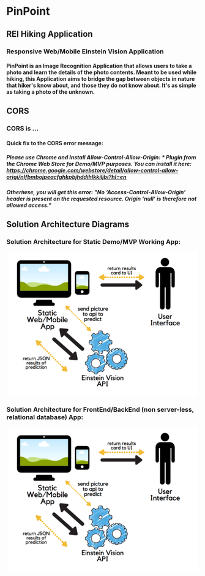 # PinPoint

## REI Hiking Application

### Responsive Web/Mobile Einstein Vision Application

#### PinPoint is an Image Recognition Application that allows users to take a photo and learn the details of the photo contents. Meant to be used while hiking, this Application aims to bridge the gap between objects in nature that hiker's know about, and those they do not know about. It's as simple as taking a photo of the unknown.

## CORS
### CORS is ...
#### Quick fix to the CORS error message:
##### Please use Chrome and Install Allow-Control-Allow-Origin: *  Plugin from the Chrome Web Store for Demo/MVP purposes. You can install it here: https://chrome.google.com/webstore/detail/allow-control-allow-origi/nlfbmbojpeacfghkpbjhddihlkkiljbi?hl=en
##### Otheriwse, you will get this error: "No ‘Access-Control-Allow-Origin’ header is present on the requested resource. Origin ‘null’ is therefore not allowed access."

## Solution Architecture Diagrams
### Solution Architecture for Static Demo/MVP Working App:
![alt text](images/staticSolutionArchitecture.png)

### Solution Architecture for FrontEnd/BackEnd (non server-less, relational database) App:
![alt text](images/staticSolutionArchitecture.png)
